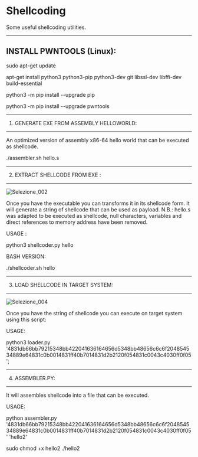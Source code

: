 # Shellcoding
Some useful shellcoding utilities.



-------------------------
INSTALL PWNTOOLS (Linux):
-------------------------

sudo apt-get update

apt-get install python3 python3-pip python3-dev git libssl-dev libffi-dev build-essential

python3 -m pip install --upgrade pip

python3 -m pip install --upgrade pwntools


-----------------------------------------------
1) GENERATE EXE FROM ASSEMBLY HELLOWORLD:
-----------------------------------------------

An optimized version of assembly x86-64 hello world that can be executed as shellcode.

./assembler.sh hello.s


-------------------------------
2) EXTRACT SHELLCODE FROM EXE :
-------------------------------

![Selezione_002](https://user-images.githubusercontent.com/118491337/202797879-02acb158-c381-44e9-9388-56755de218d8.png)

Once you have the executable you can transforms it in its shellcode form.
It will generate a string of shellcode that can be used as payload.
N.B.: hello.s was adapted to be executed as shellcode, null characters, variables and direct references to memory address have been removed. 

USAGE : 

python3 shellcoder.py hello

BASH VERSION:

./shellcoder.sh hello


-----------------------------------
3) LOAD SHELLCODE IN TARGET SYSTEM:
-----------------------------------

![Selezione_004](https://user-images.githubusercontent.com/118491337/202798173-91e139da-e141-4bc0-b188-768db201428a.png)

Once you have the string of shellcode you can execute on target system using this script:

USAGE:

python3 loader.py '4831db66bb79215348bb422041636164656d5348bb48656c6c6f204854534889e64831c0b0014831ff40b7014831d2b2120f054831c0043c4030ff0f05';


---------------
4) ASSEMBLER.PY:
---------------

It will assembles shellcode into a file that can be executed.

USAGE:

python assembler.py '4831db66bb79215348bb422041636164656d5348bb48656c6c6f204854534889e64831c0b0014831ff40b7014831d2b2120f054831c0043c4030ff0f05' 'hello2' 


sudo chmod +x hello2
./hello2



